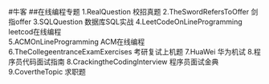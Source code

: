 #牛客
##在线编程专题
1.RealQuestion					校招真题
2.TheSwordRefersToOffer				剑指offer
3.SQLQuestion					数据库SQL实战
4.LeetCodeOnLineProgramming			leetcod在线编程				
5.ACMOnLineProgramming				ACM在线编程
6.TheCollegeentranceExamExercises		考研复试上机题
7.HuaWei					华为机试
8.程序员代码面试指南
8.CrackingtheCodingInterview        		程序员面试金典
9.CovertheTopic    求职题

